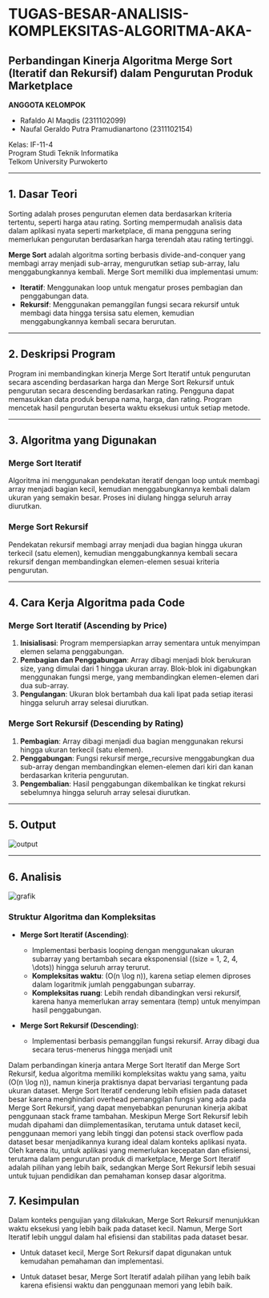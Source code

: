 # TUGAS-BESAR-ANALISIS-KOMPLEKSITAS-ALGORITMA-AKA-
## Perbandingan Kinerja Algoritma Merge Sort (Iteratif dan Rekursif) dalam Pengurutan Produk Marketplace

**ANGGOTA KELOMPOK**
- Rafaldo Al Maqdis (2311102099)
- Naufal Geraldo Putra Pramudianartono (2311102154)

Kelas: IF-11-4  
Program Studi Teknik Informatika  
Telkom University Purwokerto  

---

## 1. Dasar Teori
Sorting adalah proses pengurutan elemen data berdasarkan kriteria tertentu, seperti harga atau rating. Sorting mempermudah analisis data dalam aplikasi nyata seperti marketplace, di mana pengguna sering memerlukan pengurutan berdasarkan harga terendah atau rating tertinggi.

**Merge Sort** adalah algoritma sorting berbasis divide-and-conquer yang membagi array menjadi sub-array, mengurutkan setiap sub-array, lalu menggabungkannya kembali. Merge Sort memiliki dua implementasi umum:
- **Iteratif**: Menggunakan loop untuk mengatur proses pembagian dan penggabungan data.
- **Rekursif**: Menggunakan pemanggilan fungsi secara rekursif untuk membagi data hingga tersisa satu elemen, kemudian menggabungkannya kembali secara berurutan.

---

## 2. Deskripsi Program
Program ini membandingkan kinerja Merge Sort Iteratif untuk pengurutan secara ascending berdasarkan harga dan Merge Sort Rekursif untuk pengurutan secara descending berdasarkan rating. Pengguna dapat memasukkan data produk berupa nama, harga, dan rating. Program mencetak hasil pengurutan beserta waktu eksekusi untuk setiap metode.

---

## 3. Algoritma yang Digunakan

### Merge Sort Iteratif
Algoritma ini menggunakan pendekatan iteratif dengan loop untuk membagi array menjadi bagian kecil, kemudian menggabungkannya kembali dalam ukuran yang semakin besar. Proses ini diulang hingga seluruh array diurutkan.

### Merge Sort Rekursif
Pendekatan rekursif membagi array menjadi dua bagian hingga ukuran terkecil (satu elemen), kemudian menggabungkannya kembali secara rekursif dengan membandingkan elemen-elemen sesuai kriteria pengurutan.

---

## 4. Cara Kerja Algoritma pada Code

### Merge Sort Iteratif (Ascending by Price)
1. **Inisialisasi**: Program mempersiapkan array sementara untuk menyimpan elemen selama penggabungan.
2. **Pembagian dan Penggabungan**: Array dibagi menjadi blok berukuran size, yang dimulai dari 1 hingga ukuran array. Blok-blok ini digabungkan menggunakan fungsi merge, yang membandingkan elemen-elemen dari dua sub-array.
3. **Pengulangan**: Ukuran blok bertambah dua kali lipat pada setiap iterasi hingga seluruh array selesai diurutkan.

### Merge Sort Rekursif (Descending by Rating)
1. **Pembagian**: Array dibagi menjadi dua bagian menggunakan rekursi hingga ukuran terkecil (satu elemen).
2. **Penggabungan**: Fungsi rekursif merge_recursive menggabungkan dua sub-array dengan membandingkan elemen-elemen dari kiri dan kanan berdasarkan kriteria pengurutan.
3. **Pengembalian**: Hasil penggabungan dikembalikan ke tingkat rekursi sebelumnya hingga seluruh array selesai diurutkan.

---

## 5. Output
![output](https://github.com/user-attachments/assets/9a4e2599-0482-4017-9ec6-e8e6a481eaf7)

---

## 6. Analisis
![grafik](https://github.com/user-attachments/assets/274f1dcf-6e39-4c7e-90a3-30bbabe040af)

### Struktur Algoritma dan Kompleksitas
- **Merge Sort Iteratif (Ascending)**:
  - Implementasi berbasis looping dengan menggunakan ukuran subarray yang bertambah secara eksponensial (\(size = 1, 2, 4, \dots\)) hingga seluruh array terurut.
  - **Kompleksitas waktu**: \(O(n \log n)\), karena setiap elemen diproses dalam logaritmik jumlah penggabungan subarray.
  - **Kompleksitas ruang**: Lebih rendah dibandingkan versi rekursif, karena hanya memerlukan array sementara (temp) untuk menyimpan hasil penggabungan.

- **Merge Sort Rekursif (Descending)**:
  - Implementasi berbasis pemanggilan fungsi rekursif. Array dibagi dua secara terus-menerus hingga menjadi unit

Dalam perbandingan kinerja antara Merge Sort Iteratif dan Merge Sort Rekursif, kedua algoritma memiliki kompleksitas waktu yang sama, yaitu (O(n \log n)), namun kinerja praktisnya dapat bervariasi tergantung pada ukuran dataset. Merge Sort Iteratif cenderung lebih efisien pada dataset besar karena menghindari overhead pemanggilan fungsi yang ada pada Merge Sort Rekursif, yang dapat menyebabkan penurunan kinerja akibat penggunaan stack frame tambahan. Meskipun Merge Sort Rekursif lebih mudah dipahami dan diimplementasikan, terutama untuk dataset kecil, penggunaan memori yang lebih tinggi dan potensi stack overflow pada dataset besar menjadikannya kurang ideal dalam konteks aplikasi nyata. Oleh karena itu, untuk aplikasi yang memerlukan kecepatan dan efisiensi, terutama dalam pengurutan produk di marketplace, Merge Sort Iteratif adalah pilihan yang lebih baik, sedangkan Merge Sort Rekursif lebih sesuai untuk tujuan pendidikan dan pemahaman konsep dasar algoritma.
 
## 7. Kesimpulan
Dalam konteks pengujian yang dilakukan, Merge Sort Rekursif menunjukkan waktu eksekusi yang lebih baik pada dataset kecil. Namun, Merge Sort Iteratif lebih unggul dalam hal efisiensi dan stabilitas pada dataset besar.

  -  Untuk dataset kecil, Merge Sort Rekursif dapat digunakan untuk kemudahan pemahaman dan implementasi.

  -  Untuk dataset besar, Merge Sort Iteratif adalah pilihan yang lebih baik karena efisiensi waktu dan penggunaan memori yang lebih baik.
